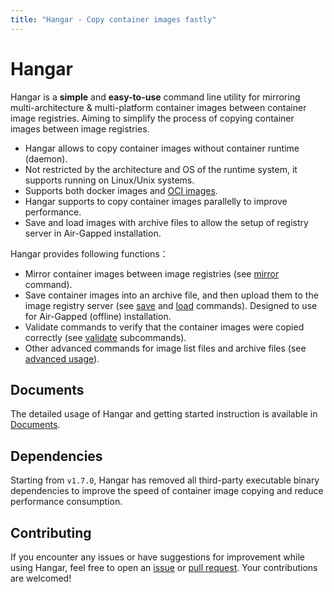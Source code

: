 ```yaml
---
title: "Hangar - Copy container images fastly"
---
```


# Hangar

Hangar is a **simple** and **easy-to-use** command line utility for mirroring multi-architecture & multi-platform container images between container image registries. Aiming to simplify the process of copying container images between image registries.

- Hangar allows to copy container images without container runtime (daemon).
- Not restricted by the architecture and OS of the runtime system, it supports running on Linux/Unix systems.
- Supports both docker images and [OCI images](https://github.com/opencontainers/image-spec).
- Hangar supports to copy container images parallelly to improve performance.
- Save and load images with archive files to allow the setup of registry server in Air-Gapped installation.

Hangar provides following functions：

- Mirror container images between image registries (see [mirror](/docs/mirror/mirror) command).
- Save container images into an archive file, and then upload them to the image registry server (see [save](/docs/save/save) and [load](/docs/load/load) commands). Designed to use for Air-Gapped (offline) installation.
- Validate commands to verify that the container images were copied correctly (see [validate](/docs/advanced-usage/validate) subcommands).
- Other advanced commands for image list files and archive files (see [advanced usage](/docs/advanced-usage/)).

## Documents

The detailed usage of Hangar and getting started instruction is available in [Documents](/docs/).

## Dependencies

Starting from `v1.7.0`, Hangar has removed all third-party executable binary dependencies to improve the speed of container image copying and reduce performance consumption.

## Contributing

If you encounter any issues or have suggestions for improvement while using Hangar, feel free to open an [issue](https://github.com/cnrancher/hangar/issues) or [pull request](https://github.com/cnrancher/hangar/pulls). Your contributions are welcomed!
